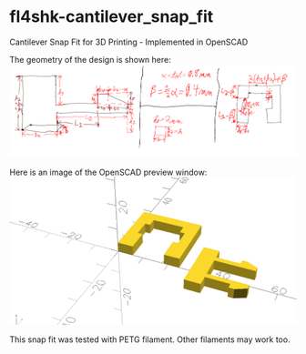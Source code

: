 # fl4shk-cantilever_snap_fit
Cantilever Snap Fit for 3D Printing - Implemented in OpenSCAD

The geometry of the design is shown here:
![Geometry](geometry.png)

Here is an image of the OpenSCAD preview window:
![OpenSCAD Preview](openscad-preview.png)

This snap fit was tested with PETG filament.
Other filaments may work too.

